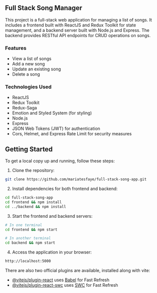 ## Full Stack Song Manager

This project is a full-stack web application for managing a list of songs. It includes a frontend built with ReactJS and Redux Toolkit for state management, and a backend server built with Node.js and Express. The backend provides RESTful API endpoints for CRUD operations on songs.
### Features
- View a list of songs
- Add a new song
- Update an existing song
- Delete a song
### Technologies Used
- ReactJS
- Redux Toolkit
- Redux-Saga
- Emotion and Styled System (for styling)
- Node.js
- Express
- JSON Web Tokens (JWT) for authentication
- Cors, Helmet, and Express Rate Limit for security measures
## Getting Started
To get a local copy up and running, follow these steps:
1. Clone the repository:

```bash
git clone https://github.com/mariatesfaye/full-stack-song-app.git
```
2. Install dependencies for both frontend and backend:
```bash
cd full-stack-song-app
cd frontend && npm install
cd ../backend && npm install
```
3. Start the frontend and backend servers:
```bash
# In one terminal
cd frontend && npm start

# In another terminal
cd backend && npm start
```
4. Access the application in your browser:
```bash
http://localhost:5000
```

There are also two official plugins are available, installed along with vite:

- [@vitejs/plugin-react](https://github.com/vitejs/vite-plugin-react/blob/main/packages/plugin-react/README.md) uses [Babel](https://babeljs.io/) for Fast Refresh
- [@vitejs/plugin-react-swc](https://github.com/vitejs/vite-plugin-react-swc) uses [SWC](https://swc.rs/) for Fast Refresh








